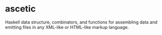 ascetic
=======

Haskell data structure, combinators, and functions for assembling data and emitting files in any XML-like or HTML-like markup language.